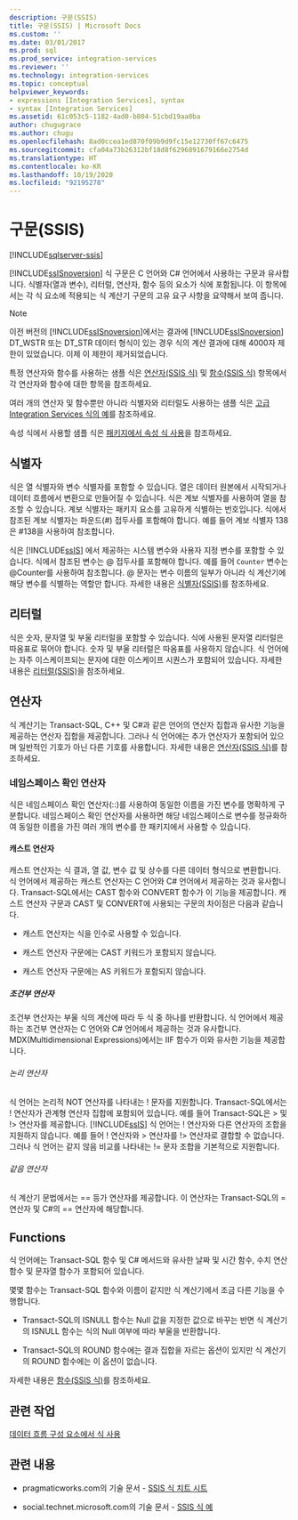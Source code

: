 ```yaml
---
description: 구문(SSIS)
title: 구문(SSIS) | Microsoft Docs
ms.custom: ''
ms.date: 03/01/2017
ms.prod: sql
ms.prod_service: integration-services
ms.reviewer: ''
ms.technology: integration-services
ms.topic: conceptual
helpviewer_keywords:
- expressions [Integration Services], syntax
- syntax [Integration Services]
ms.assetid: 61c053c5-1182-4ad0-b804-51cbd19aa0ba
author: chugugrace
ms.author: chugu
ms.openlocfilehash: 8ad0ccea1ed870f09b9d9fc15e12730ff67c6475
ms.sourcegitcommit: cfa04a73b26312bf18d8f6296891679166e2754d
ms.translationtype: HT
ms.contentlocale: ko-KR
ms.lasthandoff: 10/19/2020
ms.locfileid: "92195278"
---
```

# <a name="syntax-ssis"></a>구문(SSIS)

[!INCLUDE[sqlserver-ssis](../../includes/applies-to-version/sqlserver-ssis.md)]


  [!INCLUDE[ssISnoversion](../../includes/ssisnoversion-md.md)] 식 구문은 C 언어와 C# 언어에서 사용하는 구문과 유사합니다. 식별자(열과 변수), 리터럴, 연산자, 함수 등의 요소가 식에 포함됩니다. 이 항목에서는 각 식 요소에 적용되는 식 계산기 구문의 고유 요구 사항을 요약해서 보여 줍니다.  
  
> [!NOTE]  
>  이전 버전의 [!INCLUDE[ssISnoversion](../../includes/ssisnoversion-md.md)]에서는 결과에 [!INCLUDE[ssISnoversion](../../includes/ssisnoversion-md.md)] DT_WSTR 또는 DT_STR 데이터 형식이 있는 경우 식의 계산 결과에 대해 4000자 제한이 있었습니다. 이제 이 제한이 제거되었습니다.  
  
 특정 연산자와 함수를 사용하는 샘플 식은 [연산자&#40;SSIS 식&#41;](../../integration-services/expressions/operators-ssis-expression.md) 및 [함수&#40;SSIS 식&#41;](../../integration-services/expressions/functions-ssis-expression.md) 항목에서 각 연산자와 함수에 대한 항목을 참조하세요.  
  
 여러 개의 연산자 및 함수뿐만 아니라 식별자와 리터럴도 사용하는 샘플 식은 [고급 Integration Services 식의 예](../../integration-services/expressions/examples-of-advanced-integration-services-expressions.md)를 참조하세요.  
  
 속성 식에서 사용할 샘플 식은 [패키지에서 속성 식 사용](../../integration-services/expressions/use-property-expressions-in-packages.md)을 참조하세요.  
  
## <a name="identifiers"></a>식별자  
 식은 열 식별자와 변수 식별자를 포함할 수 있습니다. 열은 데이터 원본에서 시작되거나 데이터 흐름에서 변환으로 만들어질 수 있습니다. 식은 계보 식별자를 사용하여 열을 참조할 수 있습니다. 계보 식별자는 패키지 요소를 고유하게 식별하는 번호입니다. 식에서 참조된 계보 식별자는 파운드(#) 접두사를 포함해야 합니다. 예를 들어 계보 식별자 138은 #138을 사용하여 참조합니다.  
  
 식은 [!INCLUDE[ssIS](../../includes/ssis-md.md)] 에서 제공하는 시스템 변수와 사용자 지정 변수를 포함할 수 있습니다. 식에서 참조된 변수는 \@ 접두사를 포함해야 합니다. 예를 들어 `Counter` 변수는 \@Counter를 사용하여 참조합니다. \@ 문자는 변수 이름의 일부가 아니라 식 계산기에 해당 변수를 식별하는 역할만 합니다. 자세한 내용은 [식별자&#40;SSIS&#41;](../../integration-services/expressions/identifiers-ssis.md)를 참조하세요.  
  
## <a name="literals"></a>리터럴  
 식은 숫자, 문자열 및 부울 리터럴을 포함할 수 있습니다. 식에 사용된 문자열 리터럴은 따옴표로 묶어야 합니다. 숫자 및 부울 리터럴은 따옴표를 사용하지 않습니다. 식 언어에는 자주 이스케이프되는 문자에 대한 이스케이프 시퀀스가 포함되어 있습니다. 자세한 내용은 [리터럴&#40;SSIS&#41;](../../integration-services/expressions/numeric-string-and-boolean-literals.md)을 참조하세요.  
  
## <a name="operators"></a>연산자  
 식 계산기는 Transact-SQL, C++ 및 C#과 같은 언어의 연산자 집합과 유사한 기능을 제공하는 연산자 집합을 제공합니다. 그러나 식 언어에는 추가 연산자가 포함되어 있으며 일반적인 기호가 아닌 다른 기호를 사용합니다. 자세한 내용은 [연산자&#40;SSIS 식&#41;](../../integration-services/expressions/operators-ssis-expression.md)를 참조하세요.  
  
### <a name="namespace-resolution-operator"></a>네임스페이스 확인 연산자  
 식은 네임스페이스 확인 연산자(::)를 사용하여 동일한 이름을 가진 변수를 명확하게 구분합니다. 네임스페이스 확인 연산자를 사용하면 해당 네임스페이스로 변수를 정규화하여 동일한 이름을 가진 여러 개의 변수를 한 패키지에서 사용할 수 있습니다.  
  
#### <a name="cast-operator"></a>캐스트 연산자  
 캐스트 연산자는 식 결과, 열 값, 변수 값 및 상수를 다른 데이터 형식으로 변환합니다. 식 언어에서 제공하는 캐스트 연산자는 C 언어와 C# 언어에서 제공하는 것과 유사합니다. Transact-SQL에서는 CAST 함수와 CONVERT 함수가 이 기능을 제공합니다. 캐스트 연산자 구문과 CAST 및 CONVERT에 사용되는 구문의 차이점은 다음과 같습니다.  
  
-   캐스트 연산자는 식을 인수로 사용할 수 있습니다.  
  
-   캐스트 연산자 구문에는 CAST 키워드가 포함되지 않습니다.  
  
-   캐스트 연산자 구문에는 AS 키워드가 포함되지 않습니다.  
  
##### <a name="conditional-operator"></a>조건부 연산자  
 조건부 연산자는 부울 식의 계산에 따라 두 식 중 하나를 반환합니다. 식 언어에서 제공하는 조건부 연산자는 C 언어와 C# 언어에서 제공하는 것과 유사합니다. MDX(Multidimensional Expressions)에서는 IIF 함수가 이와 유사한 기능을 제공합니다.  
  
###### <a name="logical-operators"></a>논리 연산자  
 식 언어는 논리적 NOT 연산자를 나타내는 ! 문자를 지원합니다. Transact-SQL에서는 ! 연산자가 관계형 연산자 집합에 포함되어 있습니다. 예를 들어 Transact-SQL은 > 및 !> 연산자를 제공합니다. [!INCLUDE[ssIS](../../includes/ssis-md.md)] 식 언어는 ! 연산자와 다른 연산자의 조합을 지원하지 않습니다. 예를 들어 ! 연산자와 > 연산자를 !> 연산자로 결합할 수 없습니다. 그러나 식 언어는 같지 않음 비교를 나타내는 != 문자 조합을 기본적으로 지원합니다.  
  
###### <a name="equality-operators"></a>같음 연산자  
 식 계산기 문법에서는 == 등가 연산자를 제공합니다. 이 연산자는 Transact-SQL의 = 연산자 및 C#의 == 연산자에 해당합니다.  
  
## <a name="functions"></a>Functions  
 식 언어에는 Transact-SQL 함수 및 C# 메서드와 유사한 날짜 및 시간 함수, 수치 연산 함수 및 문자열 함수가 포함되어 있습니다.  
  
 몇몇 함수는 Transact-SQL 함수와 이름이 같지만 식 계산기에서 조금 다른 기능을 수행합니다.  
  
-   Transact-SQL의 ISNULL 함수는 Null 값을 지정한 값으로 바꾸는 반면 식 계산기의 ISNULL 함수는 식의 Null 여부에 따라 부울을 반환합니다.  
  
-   Transact-SQL의 ROUND 함수에는 결과 집합을 자르는 옵션이 있지만 식 계산기의 ROUND 함수에는 이 옵션이 없습니다.  
  
 자세한 내용은 [함수&#40;SSIS 식&#41;](../../integration-services/expressions/functions-ssis-expression.md)를 참조하세요.  
  
## <a name="related-tasks"></a>관련 작업  
 [데이터 흐름 구성 요소에서 식 사용](/previous-versions/sql/sql-server-2016/ms141007(v=sql.130))  
  
## <a name="related-content"></a>관련 내용  
  
-   pragmaticworks.com의 기술 문서 - [SSIS 식 치트 시트](https://go.microsoft.com/fwlink/?LinkId=746575)  
  
-   social.technet.microsoft.com의 기술 문서 - [SSIS 식 예](https://go.microsoft.com/fwlink/?LinkId=220761)  
  
